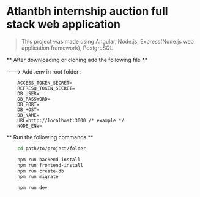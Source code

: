# Atlantbh internship auction full stack web application

> This project was made using Angular, Node.js, Express(Node.js web application framework), PostgreSQL 

** After downloading or cloning add the following file **

---> Add .env in root folder :
```
    ACCESS_TOKEN_SECRET=
    REFRESH_TOKEN_SECRET=
    DB_USER=
    DB_PASSWORD=
    DB_PORT=
    DB_HOST=
    DB_NAME=
    URL=http://localhost:3000 /* example */
    NODE_ENV=
```
** Run the following commands **

```bash
    cd path/to/project/folder

    npm run backend-install
    npm run frontend-install
    npm run create-db
    npm run migrate

    npm run dev
```